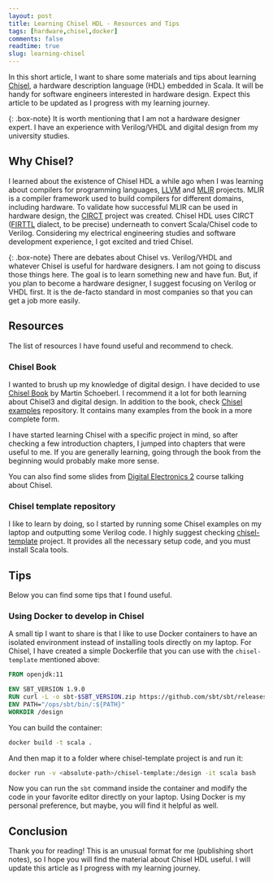 ```yaml
---
layout: post
title: Learning Chisel HDL - Resources and Tips
tags: [hardware,chisel,docker]
comments: false
readtime: true
slug: learning-chisel
---
```


In this short article, I want to share some materials and tips about learning [Chisel](https://www.chisel-lang.org/), a hardware description language (HDL) embedded in Scala. It will be handy for software engineers interested in hardware design. Expect this article to be updated as I progress with my learning journey.

{: .box-note}
It is worth mentioning that I am not a hardware designer expert. I have an experience with Verilog/VHDL and digital design from my university studies.

## Why Chisel?

I learned about the existence of Chisel HDL a while ago when I was learning about compilers for programming languages, [LLVM](https://github.com/llvm/llvm-project) and [MLIR](https://mlir.llvm.org/) projects. MLIR is a compiler framework used to build compilers for different domains, including hardware. To validate how successful MLIR can be used in hardware design, the [CIRCT](https://github.com/llvm/circt) project was created. Chisel HDL uses CIRCT ([FIRTTL](https://circt.llvm.org/docs/Dialects/FIRRTL/) dialect, to be precise) underneath to convert Scala/Chisel code to Verilog. Considering my electrical engineering studies and software development experience, I got excited and tried Chisel.

{: .box-note}
There are debates about Chisel vs. Verilog/VHDL and whatever Chisel is useful for hardware designers. I am not going to discuss those things here. The goal is to learn something new and have fun. But, if you plan to become a hardware designer, I suggest focusing on Verilog or VHDL first. It is the de-facto standard in most companies so that you can get a job more easily.

## Resources

The list of resources I have found useful and recommend to check.

### Chisel Book

I wanted to brush up my knowledge of digital design. I have decided to use [Chisel Book](https://github.com/schoeberl/chisel-book) by Martin Schoeberl. I recommend it a lot for both learning about Chisel3 and digital design. In addition to the book, check [Chisel examples](https://github.com/schoeberl/chisel-examples) repository. It contains many examples from the book in a more complete form.

I have started learning Chisel with a specific project in mind, so after checking a few introduction chapters, I jumped into chapters that were useful to me. If you are generally learning, going through the book from the beginning would probably make more sense.

You can also find some slides from [Digital Electronics 2](https://www2.imm.dtu.dk/courses/02139/) course talking about Chisel.

### Chisel template repository

I like to learn by doing, so I started by running some Chisel examples on my laptop and outputting some Verilog code. I highly suggest checking [chisel-template](https://github.com/freechipsproject/chisel-template) project. It provides all the necessary setup code, and you must install Scala tools.

## Tips

Below you can find some tips that I found useful.

### Using Docker to develop in Chisel

A small tip I want to share is that I like to use Docker containers to have an isolated environment instead of installing tools directly on my laptop. For Chisel, I have created a simple Dockerfile that you can use with the `chisel-template` mentioned above:

```dockerfile
FROM openjdk:11

ENV SBT_VERSION 1.9.0
RUN curl -L -o sbt-$SBT_VERSION.zip https://github.com/sbt/sbt/releases/download/v$SBT_VERSION/sbt-$SBT_VERSION.zip && unzip sbt-$SBT_VERSION.zip -d ops
ENV PATH="/ops/sbt/bin/:${PATH}"
WORKDIR /design
```

You can build the container:

```bash
docker build -t scala .
```

And then map it to a folder where chisel-template project is and run it:

```bash
docker run -v <absolute-path>/chisel-template:/design -it scala bash
```

Now you can run the `sbt` command inside the container and modify the code in your favorite editor directly on your laptop. Using Docker is my personal preference, but maybe, you will find it helpful as well.

## Conclusion

Thank you for reading! This is an unusual format for me (publishing short notes), so I hope you will find the material about Chisel HDL useful. I will update this article as I progress with my learning journey.
